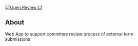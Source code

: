 [![Open Review CI](https://github.com/gandalfar/openreview/actions/workflows/python-app.yml/badge.svg)](https://github.com/gandalfar/openreview/actions/workflows/python-app.yml)

## About

Web App to support committee review process of external form submissions

